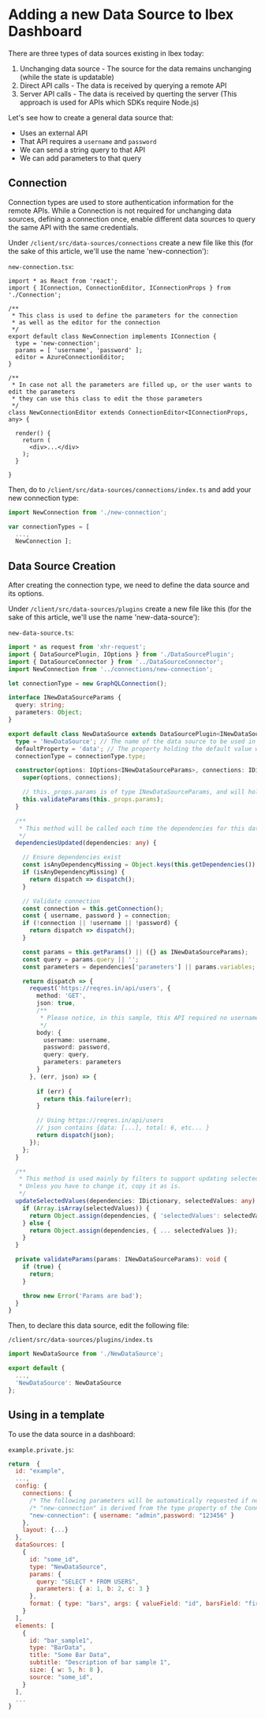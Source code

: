 # Adding a new Data Source to Ibex Dashboard

There are three types of data sources existing in Ibex today:

1. Unchanging data source - The source for the data remains unchanging (while the state is updatable)
2. Direct API calls - The data is received by querying a remote API
3. Server API calls - The data is received by querting the server (This approach is used for APIs which SDKs require Node.js)

Let's see how to create a general data source that:
* Uses an external API
* That API requires a `username` and `password`
* We can send a string query to that API
* We can add parameters to that query

## Connection 
Connection types are used to store authentication information for the remote APIs.
While a Connection is not required for unchanging data sources, defining a connection once, enable different data sources to query the same API with the same credentials.

Under `/client/src/data-sources/connections` create a new file like this (for the sake of this article, we'll use the name 'new-connection'):

`new-connection.tsx`:

```tsx
import * as React from 'react';
import { IConnection, ConnectionEditor, IConnectionProps } from './Connection';

/** 
 * This class is used to define the parameters for the connection
 * as well as the editor for the connection
 */
export default class NewConnection implements IConnection {
  type = 'new-connection';
  params = [ 'username', 'password' ];
  editor = AzureConnectionEditor;
}

/**
 * In case not all the parameters are filled up, or the user wants to edit the parameters
 * they can use this class to edit the those parameters
 */
class NewConnectionEditor extends ConnectionEditor<IConnectionProps, any> {

  render() {
    return (
      <div>...</div>
    );
  }

}
```

Then, do to `/client/src/data-sources/connections/index.ts` and add your new connection type:

```ts
import NewConnection from './new-connection';

var connectionTypes = [ 
  ...,
  NewConnection ];

```

## Data Source Creation
After creating the connection type, we need to define the data source and its options.

Under `/client/src/data-sources/plugins` create a new file like this (for the sake of this article, we'll use the name 'new-data-source'):

`new-data-source.ts`:

```ts
import * as request from 'xhr-request';
import { DataSourcePlugin, IOptions } from './DataSourcePlugin';
import { DataSourceConnector } from '../DataSourceConnector';
import NewConnection from '../connections/new-connection';

let connectionType = new GraphQLConnection();

interface INewDataSourceParams {
  query: string;
  parameters: Object;
}

export default class NewDataSource extends DataSourcePlugin<INewDataSourceParams> {
  type = 'NewDataSource'; // The name of the data source to be used in a template
  defaultProperty = 'data'; // The property holding the default value when adding this data source as a dependency
  connectionType = connectionType.type;

  constructor(options: IOptions<INewDataSourceParams>, connections: IDict<IStringDictionary>) {
    super(options, connections);

    // this._props.params is of type INewDataSourceParams, and will hold the requested pararms
    this.validateParams(this._props.params);
  }

  /**
   * This method will be called each time the dependencies for this data source are updated
   */
  dependenciesUpdated(dependencies: any) {

    // Ensure dependencies exist
    const isAnyDependencyMissing = Object.keys(this.getDependencies()).some(key => dependencies[key] == null);
    if (isAnyDependencyMissing) {
      return dispatch => dispatch();
    }

    // Validate connection
    const connection = this.getConnection();
    const { username, password } = connection;
    if (!connection || !username || !password) {
      return dispatch => dispatch();
    }

    const params = this.getParams() || ({} as INewDataSourceParams);
    const query = params.query || '';
    const parameters = dependencies['parameters'] || params.variables;

    return dispatch => {
      request('https://reqres.in/api/users', {
        method: 'GET',
        json: true,
        /**
         * Please notice, in this sample, this API required no username/password/query/params
         */
        body: {
          username: username,
          password: password,
          query: query,
          parameters: parameters
        }
      }, (err, json) => {
        
        if (err) {
          return this.failure(err);
        }

        // Using https://reqres.in/api/users
        // json contains {data: [...], total: 6, etc... }
        return dispatch(json);
      });
    };
  }

  /**
   * This method is used mainly by filters to support updating selected values by the user.
   * Unless you have to change it, copy it as is.
   */
  updateSelectedValues(dependencies: IDictionary, selectedValues: any) {
    if (Array.isArray(selectedValues)) {
      return Object.assign(dependencies, { 'selectedValues': selectedValues });
    } else {
      return Object.assign(dependencies, { ... selectedValues });
    }
  }

  private validateParams(params: INewDataSourceParams): void {
    if (true) {
      return;
    }

    throw new Error('Params are bad');
  }
}
```
Then, to declare this data source, edit the following file:

`/client/src/data-sources/plugins/index.ts`

```ts
import NewDataSource from './NewDataSource';

export default {
  ...,
  'NewDataSource': NewDataSource
};

```

## Using in a template

To use the data source in a dashboard:

`example.private.js`:

```js
return  {
  id: "example",
  ...,
  config: {
    connections: {
      /* The following parameters will be automatically requested if not supplied here */
      /* "new-connection" is derived from the type property of the Connection Type class */
      "new-connection": { username: "admin",password: "123456" }
    },
    layout: {...}
  },
  dataSources: [
    {
      id: "some_id",
      type: "NewDataSource",
      params: {
        query: "SELECT * FROM USERS",
        parameters: { a: 1, b: 2, c: 3 }
      },
      format: { type: "bars", args: { valueField: "id", barsField: "first_name", seriesField: "lastName" } }
    }
  ],
  elements: [
    {
      id: "bar_sample1",
      type: "BarData",
      title: "Some Bar Data",
      subtitle: "Description of bar sample 1",
      size: { w: 5, h: 8 },
      source: "some_id",
    }
  ],
  ...
}
```
